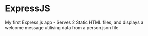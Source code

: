 # ExpressJS
My first Express.js app - Serves 2 Static HTML files, and displays a welcome message utilising data from a person.json file
